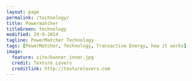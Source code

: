 ```yaml
---
layout: page
permalink: /technology/
title: Powermatcher
titleGreen: technology
modified: 29-9-2014
tagline: PowerMatcher Technology
tags: [PowerMatcher, Technology, Transactive Energy, how it works]
image:
  feature: site/banner_inner.jpg
  credit: Texture Lovers
  creditlink: http://texturelovers.com
---
```



